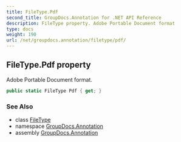 ```yaml
---
title: FileType.Pdf
second_title: GroupDocs.Annotation for .NET API Reference
description: FileType property. Adobe Portable Document format
type: docs
weight: 190
url: /net/groupdocs.annotation/filetype/pdf/
---
```

## FileType.Pdf property

Adobe Portable Document format.

```csharp
public static FileType Pdf { get; }
```

### See Also

* class [FileType](../)
* namespace [GroupDocs.Annotation](../../filetype/)
* assembly [GroupDocs.Annotation](../../../)


